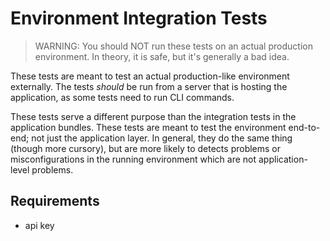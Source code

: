 # Environment Integration Tests #

> WARNING: You should NOT run these tests on an actual production environment.  In theory, it is safe, but it's generally a bad idea.

These tests are meant to test an actual production-like environment externally.  The tests *should* be run from a server that is hosting the application, as some tests need to run CLI commands.

These tests serve a different purpose than the integration tests in the application bundles.  These tests are meant to test the environment end-to-end; not just the application layer.  In general, they do the same thing (though more cursory), but are more likely to detects problems or misconfigurations in the running environment which are not application-level problems.

## Requirements ##

* api key
